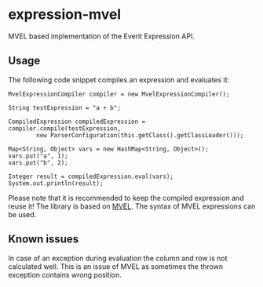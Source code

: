 expression-mvel
===============

MVEL based implementation of the Everit Expression API.

## Usage

The following code snippet compiles an expression and evaluates it:

    MvelExpressionCompiler compiler = new MvelExpressionCompiler();

    String testExpression = "a + b";

    CompiledExpression compiledExpression = compiler.compile(testExpression,
            new ParserConfiguration(this.getClass().getClassLoader()));

    Map<String, Object> vars = new HashMap<String, Object>();
    vars.put("a", 1);
    vars.put("b", 2);

    Integer result = compiledExpression.eval(vars);
    System.out.println(result);

Please note that it is recommended to keep the compiled expression and reuse
it! The library is based on [MVEL][1]. The syntax of MVEL expressions can be
used.

## Known issues

In case of an exception during evaluation the column and row is not
calculated well. This is an issue of MVEL as sometimes the thrown exception
contains wrong position.

[1]: http://mvel.codehaus.org/Language+Guide+for+2.0